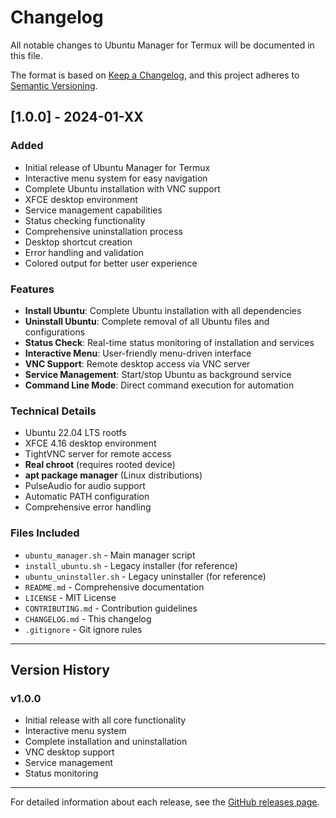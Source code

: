 # Changelog

All notable changes to Ubuntu Manager for Termux will be documented in this file.

The format is based on [Keep a Changelog](https://keepachangelog.com/en/1.0.0/),
and this project adheres to [Semantic Versioning](https://semver.org/spec/v2.0.0.html).

## [1.0.0] - 2024-01-XX

### Added
- Initial release of Ubuntu Manager for Termux
- Interactive menu system for easy navigation
- Complete Ubuntu installation with VNC support
- XFCE desktop environment
- Service management capabilities
- Status checking functionality
- Comprehensive uninstallation process
- Desktop shortcut creation
- Error handling and validation
- Colored output for better user experience

### Features
- **Install Ubuntu**: Complete Ubuntu installation with all dependencies
- **Uninstall Ubuntu**: Complete removal of all Ubuntu files and configurations
- **Status Check**: Real-time status monitoring of installation and services
- **Interactive Menu**: User-friendly menu-driven interface
- **VNC Support**: Remote desktop access via VNC server
- **Service Management**: Start/stop Ubuntu as background service
- **Command Line Mode**: Direct command execution for automation

### Technical Details
- Ubuntu 22.04 LTS rootfs
- XFCE 4.16 desktop environment
- TightVNC server for remote access
- **Real chroot** (requires rooted device)
- **apt package manager** (Linux distributions)
- PulseAudio for audio support
- Automatic PATH configuration
- Comprehensive error handling

### Files Included
- `ubuntu_manager.sh` - Main manager script
- `install_ubuntu.sh` - Legacy installer (for reference)
- `ubuntu_uninstaller.sh` - Legacy uninstaller (for reference)
- `README.md` - Comprehensive documentation
- `LICENSE` - MIT License
- `CONTRIBUTING.md` - Contribution guidelines
- `CHANGELOG.md` - This changelog
- `.gitignore` - Git ignore rules

---

## Version History

### v1.0.0
- Initial release with all core functionality
- Interactive menu system
- Complete installation and uninstallation
- VNC desktop support
- Service management
- Status monitoring

---

For detailed information about each release, see the [GitHub releases page](https://github.com/amirmsoud16/ubuntu-chroot-pk-/releases). 